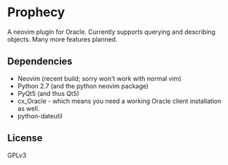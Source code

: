 # Prophecy

A neovim plugin for Oracle. Currently supports querying and describing objects. Many more features planned.

## Dependencies
* Neovim (recent build; sorry won't work with normal vim)
* Python 2.7 (and the python neovim package)
* PyQt5 (and thus Qt5)
* cx_Oracle - which means you need a working Oracle client installation as well.
* python-dateutil

## License

GPLv3
